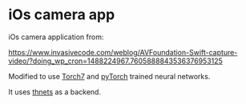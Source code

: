 # iOs camera app

iOs camera application from: 

https://www.invasivecode.com/weblog/AVFoundation-Swift-capture-video/?doing_wp_cron=1488224967.7605888843536376953125


Modified to use [Torch7](http://torch.ch/) and [pyTorch](http://pytorch.org/) trained neural networks.

It uses [thnets](https://github.com/mvitez/thnets) as a backend.
